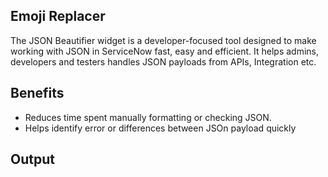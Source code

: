 ## Emoji Replacer

The JSON Beautifier widget is a developer-focused tool designed to make working with JSON in ServiceNow fast, easy and efficient. It helps admins, developers and testers handles JSON payloads from APIs, Integration etc.

## Benefits
- Reduces time spent manually formatting or checking JSON.
- Helps identify error or differences between JSOn payload quickly
  
## Output

